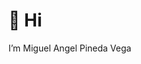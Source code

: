 # 👋 Hi 

I’m Miguel Angel Pineda Vega

<!---
mapineda48/mapineda48 is a ✨ special ✨ repository because its `README.md` (this file) appears on your GitHub profile.
You can click the Preview link to take a look at your changes.
--->
